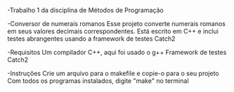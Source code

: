 -Trabalho 1 da disciplina de Métodos de Programação

-Conversor de numerais romanos
    Esse projeto converte numerais romanos em seus valores decimais correspondentes. Está escrito em C++ e inclui testes abrangentes usando a framework de testes Catch2

-Requisitos
    Um compilador C++, aqui foi usado o g++ 
    Framework de testes Catch2

-Instruções
    Crie um arquivo para o makefile e copie-o para o seu projeto
    Com todos os programas instalados, digite "make" no terminal    

